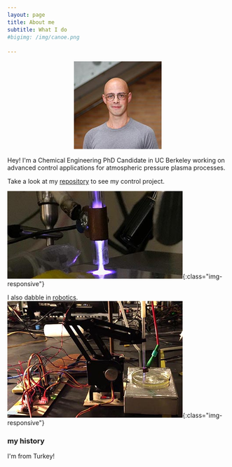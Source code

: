 ```yaml
---
layout: page
title: About me
subtitle: What I do
#bigimg: /img/canoe.png

---
```

<div style="text-align:center"><img src ="/img/selfp.jpg" /></div>

Hey! I'm a Chemical Engineering PhD Candidate in UC Berkeley working on advanced control applications for atmospheric pressure plasma processes.

Take a look at my [repository](https://github.com/dgngdn/plasma-control) to see my control project.

![plasma](/img/plasma2.jpeg){:class="img-responsive"}

I also dabble in [robotics](https://github.com/dgngdn/Actuator_Arm).
![plasma robot](/img/plasma_robot.jpg){:class="img-responsive"}

### my history

I'm from Turkey!
